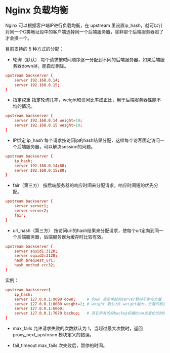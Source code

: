 # Nginx 负载均衡

Nginx 可以根据客户端IP进行负载均衡，在 upstream 里设置ip_hash，就可以针对同一个C类地址段中的客户端选择同一个后端服务器，除非那个后端服务器宕了才会换一个。

目前支持的 5 种方式的分配：

* 轮询（默认）
每个请求按时间顺序逐一分配到不同的后端服务器，如果后端服务器down掉，能自动剔除。
```conf
upstream backserver {
	server 192.168.0.14;
	server 192.168.0.15;
}
```

* 指定权重
指定轮询几率，weight和访问比率成正比，用于后端服务器性能不均的情况。
```conf
upstream backserver {
	server 192.168.0.14 weight=10;
	server 192.168.0.15 weight=10;
}
```

* IP绑定 ip_hash
每个请求按访问ip的hash结果分配，这样每个访客固定访问一个后端服务器，可以解决session的问题。
```conf
upstream backserver {
	ip_hash;
	server 192.168.0.14:88;
	server 192.168.0.15:80;
}
```

* fair（第三方）
按后端服务器的响应时间来分配请求，响应时间短的优先分配。
```conf
upstream backserver {
	server server1;
	server server2;
	fair;
}
```

* url_hash（第三方）
按访问url的hash结果来分配请求，使每个url定向到同一个后端服务器，后端服务器为缓存时比较有效。
```conf
upstream backserver {
	server squid1:3128;
	server squid2:3128;
	hash $request_uri;
	hash_method crc32;
}
```

实例：
```conf
upstream backserver{
	ip_hash;
	server 127.0.0.1:9090 down;		# down 表示单前的server暂时不参与负载
	server 127.0.0.1:8080 weight=2;	# weight 默认为1.weight越大，负载的权重就越大
	server 127.0.0.1:6060;
	server 127.0.0.1:7070 backup;	# 其它所有的非backup机器down或者忙的时候，请求backup机器
}
```
- max_fails
允许请求失败的次数默认为 1，当超过最大次数时，返回proxy_next_upstream 模块定义的错误。

- fail_timeout
max_fails 次失败后，暂停的时间。